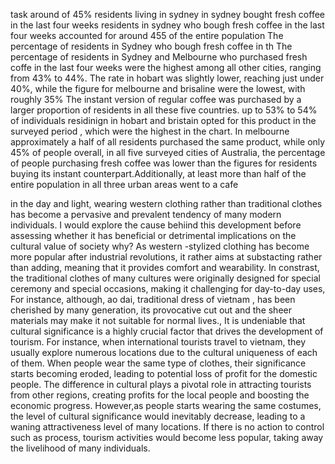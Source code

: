 task 
around of 45% residents living in sydney in sydney bought fresh coffee in the last four weeks
residents in sydney who bough fresh coffee in the last four weeks accounted for around 455 of the entire population 
The percentage of residents in Sydney who bough fresh coffee in th
The percentage of residents in Sydney and Melbourne who purchased fresh coffe in the last four weeks were the highest among all other cities, ranging from 43% to 44%. The rate in hobart was slightly lower, reaching just under 40%, while the figure for melbourne and brisaline were the lowest, with roughly 35%
The instant version of regular coffee was purchased by a larger proportion of residents in all these five countries. up to 53% to 54% of individuals residinign in hobart and bristain opted for this product in the surveyed period , which were the highest in the chart. In melbourne approximately a half of all residents purchased the same product, while only 45% of people 
overall, in all five surveyed cities of Australia, the percentage of people purchasing fresh coffee was lower than the figures for residents buying its instant counterpart.Additionally, at least more than half of the entire population in all three urban areas went to a cafe 


in the day and light, wearing western clothing rather than traditional clothes has become a pervasive and prevalent tendency of many modern individuals. I would explore the cause behiind this development  before assessing whether it has beneficial or detrimental implications on the cultural value of society
why?
As western -stylized clothing has become more popular after industrial revolutions, it rather aims at substacting rather than adding, meaning that it provides comfort and wearability. In constrast, the traditional clothes of many cultures were originally designed for special ceremony and special occasions, making it challenging for day-to-day uses, For instance, although, ao dai, traditional dress of vietnam , has been cherished by many generation, its provocative cut out and the sheer materials may make it not suitable for normal lives., 
It is undeniable that cultural significance is a highly crucial factor that drives the development of tourism. For instance, when international tourists travel to vietnam, they usually explore numerous locations due to the cultural uniqueness of each of them. When people wear the same type of clothes, their significance starts becoming eroded, leading to potential loss of profit for the domestic people.
The difference in cultural plays a pivotal role in attracting tourists from other regions, creating profits for the local people and boosting the economic progress. However,as people starts wearing the same costumes, the level of cultural significance would inevitably decrease, leading to a waning attractiveness level of many locations. If there is no action to control such as process, tourism  activities would become less popular, taking away the livelihood of many individuals.